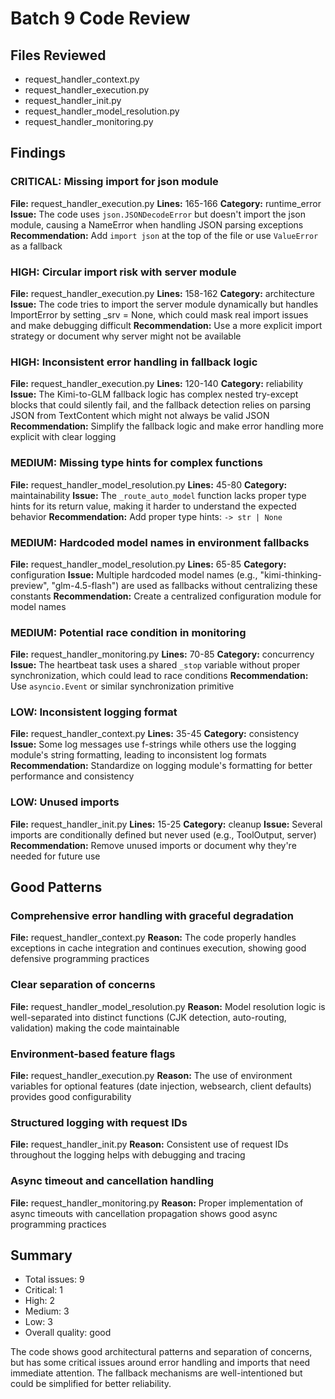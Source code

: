 # Batch 9 Code Review

## Files Reviewed
- request_handler_context.py
- request_handler_execution.py
- request_handler_init.py
- request_handler_model_resolution.py
- request_handler_monitoring.py

## Findings

### CRITICAL: Missing import for json module
**File:** request_handler_execution.py
**Lines:** 165-166
**Category:** runtime_error
**Issue:** The code uses `json.JSONDecodeError` but doesn't import the json module, causing a NameError when handling JSON parsing exceptions
**Recommendation:** Add `import json` at the top of the file or use `ValueError` as a fallback

### HIGH: Circular import risk with server module
**File:** request_handler_execution.py
**Lines:** 158-162
**Category:** architecture
**Issue:** The code tries to import the server module dynamically but handles ImportError by setting _srv = None, which could mask real import issues and make debugging difficult
**Recommendation:** Use a more explicit import strategy or document why server might not be available

### HIGH: Inconsistent error handling in fallback logic
**File:** request_handler_execution.py
**Lines:** 120-140
**Category:** reliability
**Issue:** The Kimi-to-GLM fallback logic has complex nested try-except blocks that could silently fail, and the fallback detection relies on parsing JSON from TextContent which might not always be valid JSON
**Recommendation:** Simplify the fallback logic and make error handling more explicit with clear logging

### MEDIUM: Missing type hints for complex functions
**File:** request_handler_model_resolution.py
**Lines:** 45-80
**Category:** maintainability
**Issue:** The `_route_auto_model` function lacks proper type hints for its return value, making it harder to understand the expected behavior
**Recommendation:** Add proper type hints: `-> str | None`

### MEDIUM: Hardcoded model names in environment fallbacks
**File:** request_handler_model_resolution.py
**Lines:** 65-85
**Category:** configuration
**Issue:** Multiple hardcoded model names (e.g., "kimi-thinking-preview", "glm-4.5-flash") are used as fallbacks without centralizing these constants
**Recommendation:** Create a centralized configuration module for model names

### MEDIUM: Potential race condition in monitoring
**File:** request_handler_monitoring.py
**Lines:** 70-85
**Category:** concurrency
**Issue:** The heartbeat task uses a shared `_stop` variable without proper synchronization, which could lead to race conditions
**Recommendation:** Use `asyncio.Event` or similar synchronization primitive

### LOW: Inconsistent logging format
**File:** request_handler_context.py
**Lines:** 35-45
**Category:** consistency
**Issue:** Some log messages use f-strings while others use the logging module's string formatting, leading to inconsistent log formats
**Recommendation:** Standardize on logging module's formatting for better performance and consistency

### LOW: Unused imports
**File:** request_handler_init.py
**Lines:** 15-25
**Category:** cleanup
**Issue:** Several imports are conditionally defined but never used (e.g., ToolOutput, server)
**Recommendation:** Remove unused imports or document why they're needed for future use

## Good Patterns

### Comprehensive error handling with graceful degradation
**File:** request_handler_context.py
**Reason:** The code properly handles exceptions in cache integration and continues execution, showing good defensive programming practices

### Clear separation of concerns
**File:** request_handler_model_resolution.py
**Reason:** Model resolution logic is well-separated into distinct functions (CJK detection, auto-routing, validation) making the code maintainable

### Environment-based feature flags
**File:** request_handler_execution.py
**Reason:** The use of environment variables for optional features (date injection, websearch, client defaults) provides good configurability

### Structured logging with request IDs
**File:** request_handler_init.py
**Reason:** Consistent use of request IDs throughout the logging helps with debugging and tracing

### Async timeout and cancellation handling
**File:** request_handler_monitoring.py
**Reason:** Proper implementation of async timeouts with cancellation propagation shows good async programming practices

## Summary
- Total issues: 9
- Critical: 1
- High: 2
- Medium: 3
- Low: 3
- Overall quality: good

The code shows good architectural patterns and separation of concerns, but has some critical issues around error handling and imports that need immediate attention. The fallback mechanisms are well-intentioned but could be simplified for better reliability.